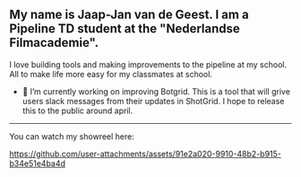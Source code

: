 ## My name is Jaap-Jan van de Geest. I am a Pipeline TD student at the "Nederlandse Filmacademie".

I love building tools and making improvements to the pipeline at my school. All to make life more easy for my classmates at school. 

- 🔭 I’m currently working on improving Botgrid. This is a tool that will grive users slack messages from their updates in ShotGrid. I hope to release this to the public around april.

---
You can watch my showreel here: 

https://github.com/user-attachments/assets/91e2a020-9910-48b2-b915-b34e51e4ba4d


